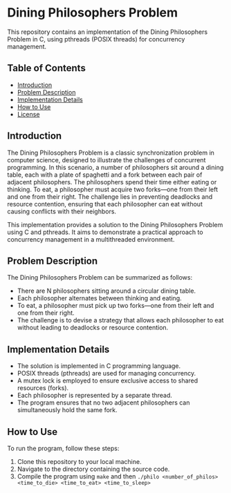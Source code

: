 # Dining Philosophers Problem

This repository contains an implementation of the Dining Philosophers Problem in C, using pthreads (POSIX threads) for concurrency management.

## Table of Contents
- [Introduction](#introduction)
- [Problem Description](#problem-description)
- [Implementation Details](#implementation-details)
- [How to Use](#how-to-use)
- [License](./LICENSE)

## Introduction

The Dining Philosophers Problem is a classic synchronization problem in computer science, designed to illustrate the challenges of concurrent programming. In this scenario, a number of philosophers sit around a dining table, each with a plate of spaghetti and a fork between each pair of adjacent philosophers. The philosophers spend their time either eating or thinking. To eat, a philosopher must acquire two forks—one from their left and one from their right. The challenge lies in preventing deadlocks and resource contention, ensuring that each philosopher can eat without causing conflicts with their neighbors.

This implementation provides a solution to the Dining Philosophers Problem using C and pthreads. It aims to demonstrate a practical approach to concurrency management in a multithreaded environment.

## Problem Description

The Dining Philosophers Problem can be summarized as follows:

- There are N philosophers sitting around a circular dining table.
- Each philosopher alternates between thinking and eating.
- To eat, a philosopher must pick up two forks—one from their left and one from their right.
- The challenge is to devise a strategy that allows each philosopher to eat without leading to deadlocks or resource contention.

## Implementation Details

- The solution is implemented in C programming language.
- POSIX threads (pthreads) are used for managing concurrency.
- A mutex lock is employed to ensure exclusive access to shared resources (forks).
- Each philosopher is represented by a separate thread.
- The program ensures that no two adjacent philosophers can simultaneously hold the same fork.

## How to Use

To run the program, follow these steps:

1. Clone this repository to your local machine.
2. Navigate to the directory containing the source code.
3. Compile the program using `make` and then `./philo <number_of_philos> <time_to_die> <time_to_eat> <time_to_sleep>`

